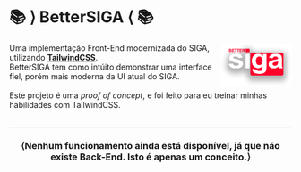 <h1 text-align="center">📚 ⟩ BetterSIGA ⟨ 📚</h1>
<img align="right" width="25%" height="25%" src="readlogo.png">

Uma implementação Front-End modernizada do SIGA,<br>utilizando <u><b>TailwindCSS</b></u>.
<br>
BetterSIGA tem como intúito demonstrar uma interface fiel, porém mais moderna da UI atual do SIGA. 
<br><br>
Este projeto é uma <i>proof of concept</i>, e foi feito para eu treinar minhas<br>habilidades com TailwindCSS. 
<br><br>
<hr>
<h3 align="center"><b>⟨Nenhum funcionamento ainda está disponível, já que não existe Back-End. Isto é apenas um conceito.⟩</b><h3>
<br>
<br>
